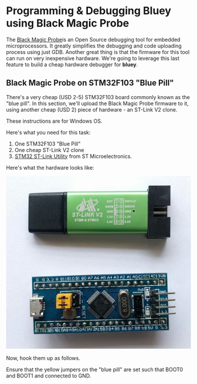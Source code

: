 # Programming & Debugging Bluey using Black Magic Probe

The [Black Magic Probe][1]is an Open Source debugging tool for
embedded microprocessors. It greatly simplifies the debugging and code
uploading process using just GDB. Another great thing is that the firmware
for this tool can run on very inexpensive hardware. We're going to leverage this
last feature to build a cheap hardware debugger for **bluey**.

## Black Magic Probe on STM32F103 "Blue Pill"

There's a very cheap (USD 2-5) STM32F103 board commonly known as the
"blue pill". In this section, we'll upload the Black Magic Probe firmware to it,
using another cheap (USD 2) piece of hardware - an ST-Link V2 clone.

These instructions are for Windows OS.

Here's what you need for this task:

1. One STM32F103 "Blue Pill"
2. One cheap ST-Link V2 clone
3. [STM32 ST-Link Utility][2] from ST Microelectronics.

Here's what the hardware looks like:

![blue-pill](images/bp-st.jpg)

Now, hook them up as follows.

Ensure that the yellow jumpers on the "blue pill" are set such that BOOT0 and
BOOT1 and connected to GND.


[1]: https://github.com/blacksphere/blackmagic/wiki
[2]: http://www.st.com/en/embedded-software/stsw-link004.html
